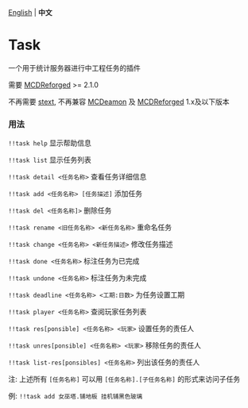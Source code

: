 [English](./README.md) | **中文**

# Task

一个用于统计服务器进行中工程任务的插件

需要 [MCDReforged](https://github.com/Fallen-Breath/MCDReforged) >= 2.1.0

不再需要 [stext](https://github.com/TISUnion/stext), 不再兼容 [MCDeamon](https://github.com/kafuuchino-desu/MCDaemon) 及 [MCDReforged](https://github.com/Fallen-Breath/MCDReforged) 1.x及以下版本

### 用法

`!!task help` 显示帮助信息

`!!task list` 显示任务列表

`!!task detail <任务名称>` 查看任务详细信息

`!!task add <任务名称> [任务描述]` 添加任务

`!!task del <任务名称]>` 删除任务

`!!task rename <旧任务名称> <新任务名称>` 重命名任务

`!!task change <任务名称> <新任务描述>` 修改任务描述

`!!task done <任务名称>` 标注任务为已完成

`!!task undone <任务名称>` 标注任务为未完成

`!!task deadline <任务名称> <工期:日数>` 为任务设置工期

`!!task player <任务名称>` 查阅玩家任务列表

`!!task res[ponsible] <任务名称> <玩家>` 设置任务的责任人

`!!task unres[ponsible] <任务名称> <玩家>` 移除任务的责任人

`!!task list-res[ponsibles] <任务名称>` 列出该任务的责任人

注: 上述所有 `[任务名称]` 可以用 `[任务名称].[子任务名称]` 的形式来访问子任务

例: `!!task add 女巫塔.铺地板 挂机铺黑色玻璃`